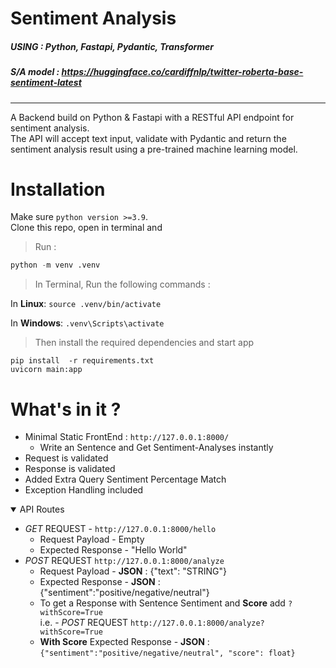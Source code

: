 
 # Sentiment Analysis 
 ##### **USING**  : Python, Fastapi, Pydantic, Transformer
 ##### S/A model : https://huggingface.co/cardiffnlp/twitter-roberta-base-sentiment-latest 
<hr>
 A Backend build on Python & Fastapi with a RESTful API endpoint for sentiment analysis. <br>
 The API will accept text input, validate with Pydantic and return the sentiment analysis result using a pre-trained machine learning model.


# Installation 

Make sure `python version >=3.9`.<br>
Clone this repo, open in terminal and
>Run :
```python
python -m venv .venv 
```
>In Terminal, Run the following commands : 

 In **Linux**: `source .venv/bin/activate` 

 In **Windows**: `.venv\Scripts\activate` 

>Then install the required dependencies and start app
 ```
 pip install  -r requirements.txt 
 uvicorn main:app
 ```
# What's in it ?

- Minimal Static FrontEnd : `http://127.0.0.1:8000/`
  - Write an Sentence and Get Sentiment-Analyses instantly
- Request is validated 
- Response is validated
- Added Extra Query  Sentiment Percentage Match
- Exception Handling included

  

<details  open>
<summary > API Routes </summary>
<p align="center"  >  

- *GET* REQUEST - `http://127.0.0.1:8000/hello` 
  - Request Payload - Empty
  - Expected Response - "Hello World"
- *POST* REQUEST `http://127.0.0.1:8000/analyze`
  - Request Payload - **JSON** : {"text": "STRING"}
  - Expected Response - **JSON** : {"sentiment":"positive/negative/neutral"}
  -  To get a Response with Sentence Sentiment and **Score**
   add `?withScore=True` <br>
  i.e. - *POST* REQUEST `http://127.0.0.1:8000/analyze?withScore=True`
  - **With Score** Expected Response - **JSON** : `{"sentiment":"positive/negative/neutral", "score": float}`
  
  
  
 </p>
</details>
